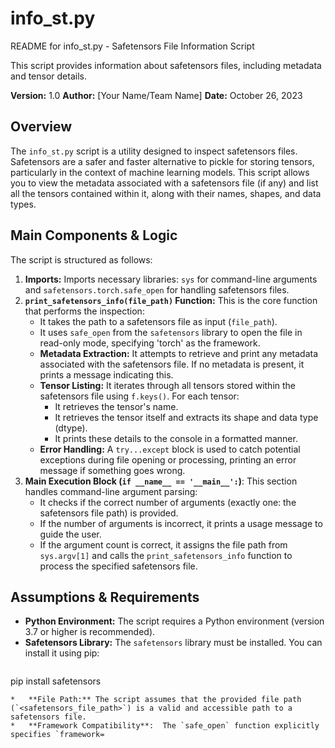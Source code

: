 # info_st.py

README for info_st.py - Safetensors File Information Script

This script provides information about safetensors files, including metadata and tensor details.

**Version:** 1.0
**Author:** [Your Name/Team Name]
**Date:** October 26, 2023

## Overview

The `info_st.py` script is a utility designed to inspect safetensors files. Safetensors are a safer and faster alternative to pickle for storing tensors, particularly in the context of machine learning models. This script allows you to view the metadata associated with a safetensors file (if any) and list all the tensors contained within it, along with their names, shapes, and data types.

## Main Components & Logic

The script is structured as follows:

1.  **Imports:** Imports necessary libraries: `sys` for command-line arguments and `safetensors.torch.safe_open` for handling safetensors files.
2.  **`print_safetensors_info(file_path)` Function:** This is the core function that performs the inspection:
    *   It takes the path to a safetensors file as input (`file_path`).
    *   It uses `safe_open` from the `safetensors` library to open the file in read-only mode, specifying 'torch' as the framework.
    *   **Metadata Extraction:** It attempts to retrieve and print any metadata associated with the safetensors file. If no metadata is present, it prints a message indicating this.
    *   **Tensor Listing:**  It iterates through all tensors stored within the safetensors file using `f.keys()`. For each tensor:
        *   It retrieves the tensor's name.
        *   It retrieves the tensor itself and extracts its shape and data type (dtype).
        *   It prints these details to the console in a formatted manner.
    *   **Error Handling:**  A `try...except` block is used to catch potential exceptions during file opening or processing, printing an error message if something goes wrong.
3.  **Main Execution Block (`if __name__ == '__main__':`)**: This section handles command-line argument parsing:
    *   It checks if the correct number of arguments (exactly one: the safetensors file path) is provided.
    *   If the number of arguments is incorrect, it prints a usage message to guide the user.
    *   If the argument count is correct, it assigns the file path from `sys.argv[1]` and calls the `print_safetensors_info` function to process the specified safetensors file.

## Assumptions & Requirements

*   **Python Environment:** The script requires a Python environment (version 3.7 or higher is recommended).
*   **Safetensors Library:**  The `safetensors` library must be installed. You can install it using pip:
    ```bash
pip install safetensors
```
*   **File Path:** The script assumes that the provided file path (`<safetensors_file_path>`) is a valid and accessible path to a safetensors file.
*   **Framework Compatibility**:  The `safe_open` function explicitly specifies `framework=
